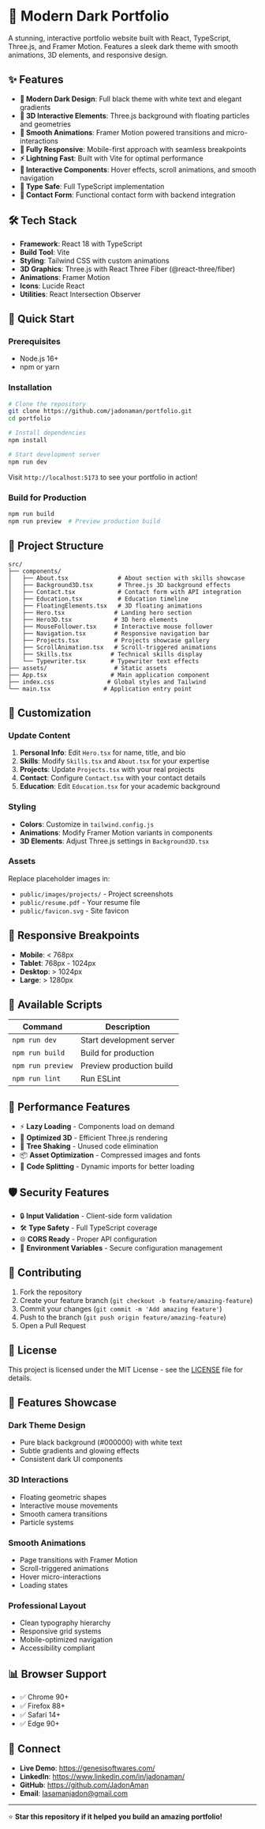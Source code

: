 # 🌟 Modern Dark Portfolio

A stunning, interactive portfolio website built with React, TypeScript, Three.js, and Framer Motion. Features a sleek dark theme with smooth animations, 3D elements, and responsive design.

## ✨ Features

- **🎨 Modern Dark Design**: Full black theme with white text and elegant gradients
- **🌟 3D Interactive Elements**: Three.js background with floating particles and geometries
- **🚀 Smooth Animations**: Framer Motion powered transitions and micro-interactions
- **📱 Fully Responsive**: Mobile-first approach with seamless breakpoints
- **⚡ Lightning Fast**: Built with Vite for optimal performance
- **🎯 Interactive Components**: Hover effects, scroll animations, and smooth navigation
- **🔧 Type Safe**: Full TypeScript implementation
- **📧 Contact Form**: Functional contact form with backend integration

## 🛠️ Tech Stack

- **Framework**: React 18 with TypeScript
- **Build Tool**: Vite
- **Styling**: Tailwind CSS with custom animations
- **3D Graphics**: Three.js with React Three Fiber (@react-three/fiber)
- **Animations**: Framer Motion
- **Icons**: Lucide React
- **Utilities**: React Intersection Observer

## 🚀 Quick Start

### Prerequisites

- Node.js 16+ 
- npm or yarn

### Installation

```bash
# Clone the repository
git clone https://github.com/jadonaman/portfolio.git
cd portfolio

# Install dependencies
npm install

# Start development server
npm run dev
```

Visit `http://localhost:5173` to see your portfolio in action!

### Build for Production

```bash
npm run build
npm run preview  # Preview production build
```

## 📁 Project Structure

```
src/
├── components/
│   ├── About.tsx              # About section with skills showcase
│   ├── Background3D.tsx       # Three.js 3D background effects
│   ├── Contact.tsx            # Contact form with API integration
│   ├── Education.tsx          # Education timeline
│   ├── FloatingElements.tsx   # 3D floating animations
│   ├── Hero.tsx              # Landing hero section
│   ├── Hero3D.tsx            # 3D hero elements
│   ├── MouseFollower.tsx     # Interactive mouse follower
│   ├── Navigation.tsx        # Responsive navigation bar
│   ├── Projects.tsx          # Projects showcase gallery
│   ├── ScrollAnimation.tsx   # Scroll-triggered animations
│   ├── Skills.tsx           # Technical skills display
│   └── Typewriter.tsx       # Typewriter text effects
├── assets/                   # Static assets
├── App.tsx                  # Main application component
├── index.css               # Global styles and Tailwind
└── main.tsx               # Application entry point
```

## 🎨 Customization

### Update Content

1. **Personal Info**: Edit `Hero.tsx` for name, title, and bio
2. **Skills**: Modify `Skills.tsx` and `About.tsx` for your expertise
3. **Projects**: Update `Projects.tsx` with your real projects
4. **Contact**: Configure `Contact.tsx` with your contact details
5. **Education**: Edit `Education.tsx` for your academic background

### Styling

- **Colors**: Customize in `tailwind.config.js`
- **Animations**: Modify Framer Motion variants in components
- **3D Elements**: Adjust Three.js settings in `Background3D.tsx`

### Assets

Replace placeholder images in:
- `public/images/projects/` - Project screenshots
- `public/resume.pdf` - Your resume file
- `public/favicon.svg` - Site favicon

## 📱 Responsive Breakpoints

- **Mobile**: < 768px
- **Tablet**: 768px - 1024px  
- **Desktop**: > 1024px
- **Large**: > 1280px

## 🔧 Available Scripts

| Command | Description |
|---------|-------------|
| `npm run dev` | Start development server |
| `npm run build` | Build for production |
| `npm run preview` | Preview production build |
| `npm run lint` | Run ESLint |

## 🌟 Performance Features

- ⚡ **Lazy Loading** - Components load on demand
- 🎯 **Optimized 3D** - Efficient Three.js rendering
- 🚀 **Tree Shaking** - Unused code elimination
- 📦 **Asset Optimization** - Compressed images and fonts
- 🔄 **Code Splitting** - Dynamic imports for better loading

## 🛡️ Security Features

- 🔒 **Input Validation** - Client-side form validation
- 🛠️ **Type Safety** - Full TypeScript coverage
- 🌐 **CORS Ready** - Proper API configuration
- 🔐 **Environment Variables** - Secure configuration management


## 🤝 Contributing

1. Fork the repository
2. Create your feature branch (`git checkout -b feature/amazing-feature`)
3. Commit your changes (`git commit -m 'Add amazing feature'`)
4. Push to the branch (`git push origin feature/amazing-feature`)
5. Open a Pull Request

## 📄 License

This project is licensed under the MIT License - see the [LICENSE](LICENSE) file for details.

## 🎯 Features Showcase

### Dark Theme Design
- Pure black background (#000000) with white text
- Subtle gradients and glowing effects
- Consistent dark UI components

### 3D Interactions
- Floating geometric shapes
- Interactive mouse movements
- Smooth camera transitions
- Particle systems

### Smooth Animations
- Page transitions with Framer Motion
- Scroll-triggered animations
- Hover micro-interactions
- Loading states

### Professional Layout
- Clean typography hierarchy
- Responsive grid systems
- Mobile-optimized navigation
- Accessibility compliant

## 📊 Browser Support

- ✅ Chrome 90+
- ✅ Firefox 88+
- ✅ Safari 14+
- ✅ Edge 90+

## 🔗 Connect

- **Live Demo**: https://genesisoftwares.com/
- **LinkedIn**: https://www.linkedin.com/in/jadonaman/
- **GitHub**: https://github.com/JadonAman
- **Email**: Iasamanjadon@gmail.com

---

⭐ **Star this repository if it helped you build an amazing portfolio!**
